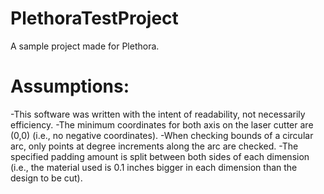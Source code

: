 # PlethoraTestProject
A sample project made for Plethora.


# Assumptions:
-This software was written with the intent of readability, not necessarily efficiency.
-The minimum coordinates for both axis on the laser cutter are (0,0) (i.e., no negative coordinates).
-When checking bounds of a circular arc, only points at degree increments along the arc are checked.
-The specified padding amount is split between both sides of each dimension (i.e., the material used is 0.1 inches bigger in each dimension than the design to be cut).
